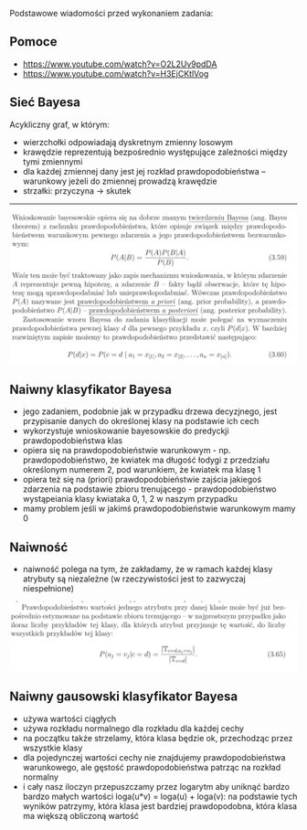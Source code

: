 Podstawowe wiadomości przed wykonaniem zadania:

## Pomoce

- https://www.youtube.com/watch?v=O2L2Uv9pdDA
- https://www.youtube.com/watch?v=H3EjCKtlVog

## Sieć Bayesa

Acykliczny graf, w którym:

- wierzchołki odpowiadają dyskretnym zmienny losowym
- krawędzie reprezentują bezpośrednio występujące zależności między tymi zmiennymi
- dla każdej zmiennej dany jest jej rozkład prawdopodobieństwa – warunkowy jeżeli do zmiennej prowadzą krawędzie
- strzałki: przyczyna -> skutek

---

![](img/bayes_1.png)

## Naiwny klasyfikator Bayesa

- jego zadaniem, podobnie jak w przypadku drzewa decyzjnego, jest przypisanie danych do określonej klasy na podstawie ich cech
- wykorzystuje wnioskowanie bayesowskie do predyckji prawdopodobieństwa klas
- opiera się na prawdopodobieństwie warunkowym - np. prawdopodobieństwo, że kwiatek ma długość łodygi z przedziału określonym numerem 2, pod warunkiem, że kwiatek ma klasę 1
- opiera też się na (priori) prawdopodobieństwie zajścia jakiegoś zdarzenia na podstawie zbioru trenującego - prawdopodobieństwo wystąpeiania klasy kwiataka 0, 1, 2 w naszym przypadku
- mamy problem jeśli w jakimś prawdopodobieństwie warunkowym mamy 0

## Naiwność

- naiwność polega na tym, że zakładamy, że w ramach każdej klasy atrybuty są niezależne (w rzeczywistości jest to zazwyczaj niespełnione)

![](img/bayes_3.png)

## Naiwny gausowski klasyfikator Bayesa

- używa wartości ciągłych
- używa rozkładu normalnego dla rozkładu dla każdej cechy
- na początku także strzelamy, która klasa będzie ok, przechodząc przez wszystkie klasy
- dla pojedynczej wartości cechy nie znajdujemy prawdopodobieństwa warunkowego, ale gęstość prawdopodobieństwa patrząc na rozkład normalny
- i cały nasz iloczyn przepuszczamy przez logarytm aby uniknąć bardzo bardzo małych wartości loga(u\*v) = loga(u) + loga(v): na podstawie tych wyników patrzymy, która klasa jest bardziej prawdopodobna, która klasa ma większą obliczoną wartość
